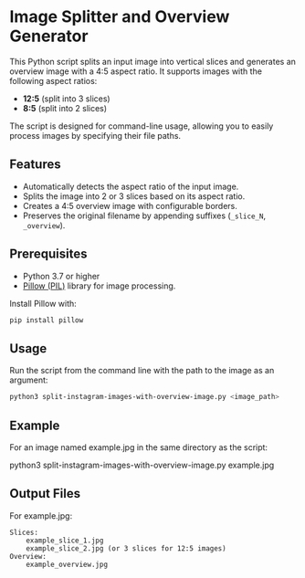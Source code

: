 # Image Splitter and Overview Generator

This Python script splits an input image into vertical slices and generates an overview image with a 4:5 aspect ratio. It supports images with the following aspect ratios:
- **12:5** (split into 3 slices)
- **8:5** (split into 2 slices)

The script is designed for command-line usage, allowing you to easily process images by specifying their file paths.

## Features

- Automatically detects the aspect ratio of the input image.
- Splits the image into 2 or 3 slices based on its aspect ratio.
- Creates a 4:5 overview image with configurable borders.
- Preserves the original filename by appending suffixes (`_slice_N`, `_overview`).

## Prerequisites

- Python 3.7 or higher
- [Pillow (PIL)](https://python-pillow.org/) library for image processing.

Install Pillow with:
```bash
pip install pillow
```

## Usage

Run the script from the command line with the path to the image as an argument:

```bash
python3 split-instagram-images-with-overview-image.py <image_path>
```

## Example

For an image named example.jpg in the same directory as the script:

python3 split-instagram-images-with-overview-image.py example.jpg

## Output Files

For example.jpg:

    Slices:
        example_slice_1.jpg
        example_slice_2.jpg (or 3 slices for 12:5 images)
    Overview:
        example_overview.jpg
